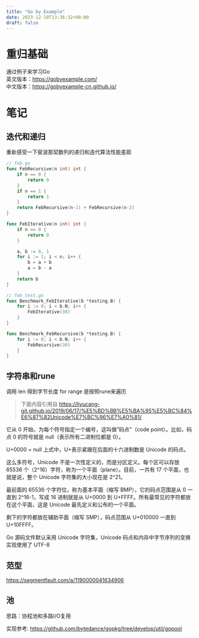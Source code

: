 ```yaml
---
title: "Go by Example"
date: 2023-12-10T13:36:32+08:00
draft: false
---
```


# 重归基础
通过例子来学习Go  
英文版本：https://gobyexample.com/  
中文版本：https://gobyexample-cn.github.io/

# 笔记

## 迭代和递归
重新感受一下斐波那契数列的递归和迭代算法性能差距
```go
// feb.go
func FebRecursive(n int) int {
	if n == 0 {
		return 0
	}
	if n == 1 {
		return 1
	}
	return FebRecursive(n-1) + FebRecursive(n-2)
}

func FebIterative(n int) int {
	if n == 0 {
		return 0
	}

	a, b := 0, 1
	for i := 1; i < n; i++ {
		b = a + b
		a = b - a
	}
	return b
}

// feb_test.go
func Benchmark_FebIterative(b *testing.B) {
	for i := 0; i < b.N; i++ {
		FebIterative(30)
	}
}

func Benchmark_FebRecursive(b *testing.B) {
	for i := 0; i < b.N; i++ {
		FebRecursive(30)
	}
}


```

## 字符串和rune
调用 len 得到字节长度
for range 是按照rune来遍历



> 下面内容引用自 https://liyucang-git.github.io/2019/06/17/%E5%BD%BB%E5%BA%95%E5%BC%84%E6%87%82Unicode%E7%BC%96%E7%A0%81/

它从 0 开始，为每个符号指定一个编号，这叫做”码点”（code point）。比如，码点 0 的符号就是 null（表示所有二进制位都是 0）。

U+0000 = null
上式中，U+表示紧跟在后面的十六进制数是 Unicode 的码点。

这么多符号，Unicode 不是一次性定义的，而是分区定义。每个区可以存放 65536 个（2^16）字符，称为一个平面（plane）。目前，一共有 17 个平面，也就是说，整个 Unicode 字符集的大小现在是 2^21。

最前面的 65536 个字符位，称为基本平面（缩写 BMP），它的码点范围是从 0 一直到 2^16-1，写成 16 进制就是从 U+0000 到 U+FFFF。所有最常见的字符都放在这个平面，这是 Unicode 最先定义和公布的一个平面。

剩下的字符都放在辅助平面（缩写 SMP），码点范围从 U+010000 一直到 U+10FFFF。

Go 源码文件默认采用 Unicode 字符集，Unicode 码点和内存中字节序列的变换实现使用了 UTF-8

## 范型

https://segmentfault.com/a/1190000041634906

## 池

思路：协程池和多路I/O复用

实现参考: https://github.com/bytedance/gopkg/tree/develop/util/gopool